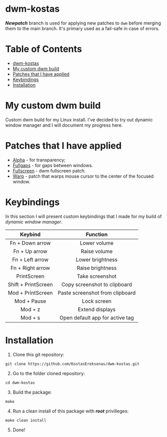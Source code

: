 # dwm-kostas

***Newpatch*** branch is used for applying new patches to `dwm` before merging them to the main branch. It's primary used as a fail-safe in case of errors.

Table of Contents
=================
* [dwm-kostas](#dwm-kostas)
* [My custom dwm build](#My-custom-dwm-build)
* [Patches that I have applied](#Patches-that-I-have-applied)
* [Keybindings](#Keybindings)
* [Installation](#Installation)

# My custom dwm build
Custom dwm build for my Linux install. I've decided to try out dynamic window manager and I will document my progress here.

# Patches that I have applied
* [Alpha](../main/patches/dwm-alpha-20201019-61bb8b2.diff) - for transparency;
* [Fullgaps](../main/patches/dwm-fullgaps-20200508-7b77734.diff) - for gaps between windows.
* [Fullscreen](../main/patches/dwm-fullscreen-6.2.diff) - dwm fullscreen patch.
* [Warp](../main/patches/dwm-warp-6.2.diff) - patch that warps mouse cursor to the center of the focused window.

# Keybindings
In this section I will present custom keybindings that I made for my build of _dynamic window manager_.

|		 Keybind		|				Function			|
|:---------------------:|:---------------------------------:|
|	Fn + Down arrow		|	Lower volume					|
|	Fn + Up arrow		|	Raise volume					|
|	Fn + Left arrow		|	Lower brightness				|
|	Fn + Right arrow	|	Raise brightness				|
|	PrintScreen			|	Take screenshot					|
|	Shift + PrintScreen |	Copy screenshot to clipboard	|
|	Mod + PrintScreen	|	Paste screenshot from clipboard	|
|	Mod + Pause			|	Lock screen						|
|	Mod + z				|	Extend displays					|
|	Mod + s				|	Open default app for active tag	|

# Installation

1. Clone this git repository:

`git clone https://github.com/KostasEreksonas/dwm-kostas.git`

2. Go to the folder cloned repository:

`cd dwm-kostas`

3. Build the package:

`make`

4. Run a clean install of this package with ***root*** privilleges:

`make clean install`

5. Done!
